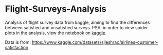 # Flight-Surveys-Analysis
Analysis of flight survey data from kaggle, aiming to find the differences between satisfied and unsatisfied surveys.
PSA: in order to view spider plots in the analysis, view the notebook on [kaggle](https://www.kaggle.com/code/felixbennett/flight-satisfaction-analysis).

Data is from: https://www.kaggle.com/datasets/sjleshrac/airlines-customer-satisfaction

